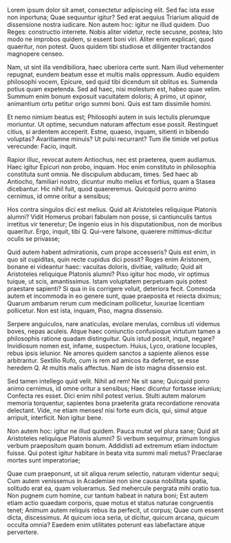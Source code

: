 ---
---
Lorem ipsum dolor sit amet, consectetur adipiscing elit. Sed fac ista esse non inportuna; Quae sequuntur igitur? Sed erat aequius Triarium aliquid de dissensione nostra iudicare. Non autem hoc: igitur ne illud quidem. Duo Reges: constructio interrete. Nobis aliter videtur, recte secusne, postea; Isto modo ne improbos quidem, si essent boni viri. Aliter enim explicari, quod quaeritur, non potest. Quos quidem tibi studiose et diligenter tractandos magnopere censeo. 

Nam, ut sint illa vendibiliora, haec uberiora certe sunt. Nam illud vehementer repugnat, eundem beatum esse et multis malis oppressum. Audio equidem philosophi vocem, Epicure, sed quid tibi dicendum sit oblitus es. Sumenda potius quam expetenda. Sed ad haec, nisi molestum est, habeo quae velim. Summum ením bonum exposuit vacuitatem doloris; A primo, ut opinor, animantium ortu petitur origo summi boni. Quis est tam dissimile homini. 

Et nemo nimium beatus est; Philosophi autem in suis lectulis plerumque moriuntur. Ut optime, secundum naturam affectum esse possit. Restinguet citius, si ardentem acceperit. Estne, quaeso, inquam, sitienti in bibendo voluptas? Avaritiamne minuis? Ut pulsi recurrant? Tum ille timide vel potius verecunde: Facio, inquit. 

Rapior illuc, revocat autem Antiochus, nec est praeterea, quem audiamus. Haec igitur Epicuri non probo, inquam. Hoc enim constituto in philosophia constituta sunt omnia. Ne discipulum abducam, times. Sed haec ab Antiocho, familiari nostro, dicuntur multo melius et fortius, quam a Stasea dicebantur. Hic nihil fuit, quod quaereremus. Quicquid porro animo cernimus, id omne oritur a sensibus; 

Hos contra singulos dici est melius. Quid ait Aristoteles reliquique Platonis alumni? Vidit Homerus probari fabulam non posse, si cantiunculis tantus irretitus vir teneretur; De ingenio eius in his disputationibus, non de moribus quaeritur. Ergo, inquit, tibi Q. Qui-vere falsone, quaerere mittimus-dicitur oculis se privasse; 

Quid autem habent admirationis, cum prope accesseris? Quis est enim, in quo sit cupiditas, quin recte cupidus dici possit? Roges enim Aristonem, bonane ei videantur haec: vacuitas doloris, divitiae, valitudo; Quid ait Aristoteles reliquique Platonis alumni? Piso igitur hoc modo, vir optimus tuique, ut scis, amantissimus. Istam voluptatem perpetuam quis potest praestare sapienti? Si qua in iis corrigere voluit, deteriora fecit. Commoda autem et incommoda in eo genere sunt, quae praeposita et reiecta diximus; Quarum ambarum rerum cum medicinam pollicetur, luxuriae licentiam pollicetur. Non est ista, inquam, Piso, magna dissensio. 

Serpere anguiculos, nare anaticulas, evolare merulas, cornibus uti videmus boves, nepas aculeis. Atque haec coniunctio confusioque virtutum tamen a philosophis ratione quadam distinguitur. Quis istud possit, inquit, negare? Invidiosum nomen est, infame, suspectum. Huius, Lyco, oratione locuples, rebus ipsis ielunior. Ne amores quidem sanctos a sapiente alienos esse arbitrantur. Sextilio Rufo, cum is rem ad amicos ita deferret, se esse heredem Q. At multis malis affectus. Nam de isto magna dissensio est. 

Sed tamen intellego quid velit. Nihil ad rem! Ne sit sane; Quicquid porro animo cernimus, id omne oritur a sensibus; Haec dicuntur fortasse ieiunius; Confecta res esset. Dici enim nihil potest verius. Stulti autem malorum memoria torquentur, sapientes bona praeterita grata recordatione renovata delectant. Vide, ne etiam menses! nisi forte eum dicis, qui, simul atque arripuit, interficit. Non igitur bene. 

Non autem hoc: igitur ne illud quidem. Pauca mutat vel plura sane; Quid ait Aristoteles reliquique Platonis alumni? Si verbum sequimur, primum longius verbum praepositum quam bonum. Addidisti ad extremum etiam indoctum fuisse. Qui potest igitur habitare in beata vita summi mali metus? Praeclarae mortes sunt imperatoriae; 

Quae cum praeponunt, ut sit aliqua rerum selectio, naturam videntur sequi; Cum autem venissemus in Academiae non sine causa nobilitata spatia, solitudo erat ea, quam volueramus. Sed mehercule pergrata mihi oratio tua. Non pugnem cum homine, cur tantum habeat in natura boni; Est autem etiam actio quaedam corporis, quae motus et status naturae congruentis tenet; Animum autem reliquis rebus ita perfecit, ut corpus; Quae cum essent dicta, discessimus. At quicum ioca seria, ut dicitur, quicum arcana, quicum occulta omnia? Eaedem enim utilitates poterunt eas labefactare atque pervertere. 

